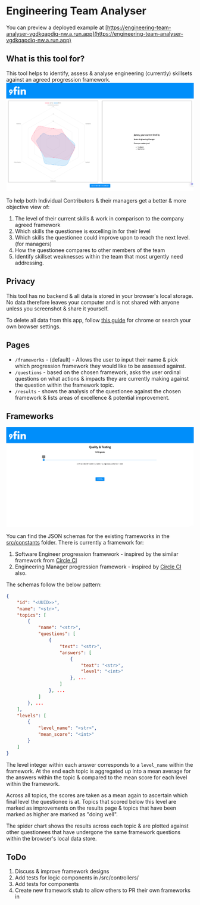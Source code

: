 # Engineering Team Analyser

You can preview a deployed example at [https://engineering-team-analyser-vgdkqapdiq-nw.a.run.app](https://engineering-team-analyser-vgdkqapdiq-nw.a.run.app)

## What is this tool for?
This tool helps to identify, assess & analyse engineering (currently) skillsets against an agreed progression framework.
<img src="https://github.com/brucey31/engineering-team-analyser/blob/main/public/comparision.png?raw=true" alt="comparisons" title="Engineering Framework comparisions">

To help both Individual Contributors & their managers get a better & more objective view of:
1. The level of their current skills & work in comparison to the company agreed framework
2. Which skills the questionee is excelling in for their level
3. Which skills the questionee could improve upon to reach the next level.
(for managers)
4. How the questionee compares to other members of the team
5. Identify skillset weaknesses within the team that most urgently need addressing.

## Privacy
This tool has no backend & all data is stored in your browser's local storage. No data therefore leaves your computer and is not shared with anyone unless you screenshot & share it yourself. 

To delete all data from this app, follow [this guide](https://support.google.com/chrome/answer/2392709?hl=en-GB&co=GENIE.Platform%3DDesktop) for chrome or search your own browser settings.


## Pages
- `/frameworks` - (default) - Allows the user to input their name & pick which progression framework they would like to be assessed against.
- `/questions` - based on the chosen framework, asks the user ordinal questions on what actions & impacts they are currently making against the question within the framework topic.
- `/results` - shows the analysis of the questionee against the chosen framework & lists areas of excellence & potential improvement.


## Frameworks
<img src="https://github.com/brucey31/engineering-team-analyser/blob/main/public/questions.png?raw=true" alt="questions" title="Engineering Framework questions">

You can find the JSON schemas for the existing frameworks in the [src/constants](https://github.com/brucey31/engineering-team-analyser/blob/main/src/constants) folder. There is currently a framework for:
1. Software Engineer progression framework - inspired by the similar framework from [Circle CI](https://docs.google.com/spreadsheets/d/131XZCEb8LoXqy79WWrhCX4sBnGhCM1nAIz4feFZJsEo/edit#gid=0)
2. Engineering Manager progression framework - inspired by [Circle CI](https://docs.google.com/spreadsheets/d/131XZCEb8LoXqy79WWrhCX4sBnGhCM1nAIz4feFZJsEo/edit#gid=0) also.

The schemas follow the below pattern:
```json
{
    "id": "<UUID>>",
    "name": "<str>",
    "topics": [
        { 
            "name": "<str>",
            "questions": [
                {
                    "text": "<str>",
                    "answers": [
                        {
                            "text": "<str>",
                            "level": "<int>"
                        }, ...
                    ]
                }, ...
            ]
        }, ...
    ],
    "levels": [
        {
            "level_name": "<str>",
            "mean_score": "<int>"
        }
    ]
}
```

The level integer within each answer corresponds to a `level_name` within the framework. At the end each topic is aggregated up into a mean average for the answers within the topic & compared to the mean score for each level within the framework. 

Across all topics, the scores are taken as a mean again to ascertain which final level the questionee is at. Topics that scored below this level are marked as improvements on the results page & topics that have been marked as higher are marked as "doing well".

The spider chart shows the results across each topic & are plotted against other questionees that have undergone the same framework questions within the browser's local data store. 




## ToDo
1. Discuss & improve framework designs
2. Add tests for logic components in /src/controllers/
3. Add tests for components
4. Create new framework stub to allow others to PR their own frameworks in
